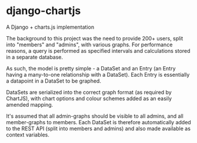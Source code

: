 # django-chartjs
A Django + charts.js implementation

The background to this project was the need to provide 200+ users, split into "members" and "admins", with various graphs. For performance reasons, a query is performed as specified intervals and calculations stored in a separate database.

As such, the model is pretty simple - a DataSet and an Entry (an Entry having a many-to-one relationship with a DataSet). Each Entry is essentially a datapoint in a DataSet to be graphed.

DataSets are serialized into the correct graph format (as required by ChartJS), with chart options and colour schemes added as an easily amended mapping.

It's assumed that all admin-graphs should be visible to all admins, and all member-graphs to members. Each DataSet is therefore automatically added to the REST API (split into members and admins) and also made available as context variables.
